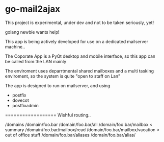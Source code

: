 go-mail2ajax
============

This project is experimental, under dev and not to be taken seriously, yet!

  golang newbie wants help! 
  
This app is being actively developed for use on a dedicated mailserver machine..

The Coporate App is a PyQt desktop and mobile interface, so this app
can be called from the LAN mainly

The enviroment uses deparrtmental shared mailboxes and a multi tasking
enviroment, so the system is quite "open to staff on Lan"


The app is designed to run on mailserver, and using 
- postfix
- dovecot
- postfixadmin

==================
Wishful routing..

/domains
/domain/foo.bar
/domain/foo.bar/all
/domain/foo.bar/mailbox < summary
/domain/foo.bar/mailbox/read
/domain/foo.bar/mailbox/vacation < out of office stuff
/domain/foo.bar/aliases
/domain/foo.bar/alias/<alias>